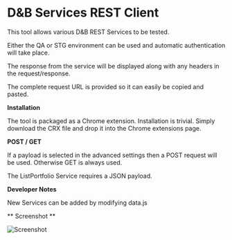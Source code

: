 D&B Services REST Client
========================

This tool allows various D&B REST Services to be tested.

Either the QA or STG environment can be used and automatic authentication will take place.

The response from the service will be displayed along with any headers in the request/response.

The complete request URL is provided so it can easily be copied and pasted.



**Installation**

The tool is packaged as a Chrome extension. Installation is trivial. Simply download the CRX file and drop it into the Chrome extensions page. 


**POST / GET**

If a payload is selected in the advanced settings then a POST request will be used. Otherwise GET is always used.

The ListPortfolio Service requires a JSON payload.


**Developer Notes**

New Services can be added by modifying data.js


** Screenshot **

![Screenshot](https://github.com/paulhitz/SimpleRestClient/raw/master/resources/img/screenshot.png)


